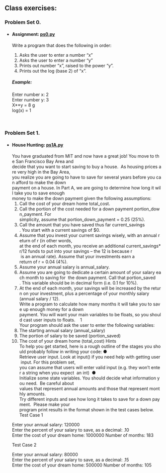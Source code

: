
## Class exercises:

### Problem Set 0.

* #### Assignment: [ps0.py](https://github.com/Dreemsuncho/Introduction-to-Computer-Science-and-Programming-using-python-MIT/blob/master/Class/ps0.py)
    Write a program that does the following in order:

    1. Asks the user to enter a number “x”
    2. Asks the user to enter a number “y”  
    3. Prints out number “x”, raised to the power “y”. 
    4. Prints out the log (base 2) of “x”.  

    ##### Example:
    Enter number x: 2 <br />
    Enter number y: 3 <br />
    X**y =  8 g<br />
    log(x) = 1

<br />

### Problem Set 1.

* #### House Hunting: [ps1A.py](https://github.com/Dreemsuncho/Introduction-to-Computer-Science-and-Programming-using-python-MIT/blob/master/Class/ps1A.py)
    You have graduated from MIT and now have a great job! You move to the San Francisco Bay Area and
    decide that you want to start saving to buy a house.  As housing prices are very high in the Bay Area,
    you realize you are going to have to save for several years before you can afford to make the down
    payment on a house. In Part A, we are going to determine how long it will take you to save enough
    money to make the down payment given the following assumptions:
    1. Call the cost of your dream home total_cost​.
    2. Call the portion of the cost needed for a down payment portion_down_payment​. For
    simplicity, assume that portion_down_payment = 0.25 (25%).
    3. Call the amount that you have saved thus far current_savings​. You start with a current
    savings of $0. 
    4. Assume that you invest your current savings wisely, with an annual return of r ​(in other words,
    at the end of each month, you receive an additional current_savings*r/12​ funds to put into
    your savings – the 12 is because r​ is an annual rate). Assume that your investments earn a 
    return of r = 0.04 (4%).
    5. Assume your annual salary is annual_salary​.
    6. Assume you are going to dedicate a certain amount of your salary each month to saving for 
    the down payment. Call that portion_saved​. This variable should be in decimal form (i.e. 0.1
    for 10%). 
    7. At the end of each month, your savings will be increased by the return on your investment,
    plus a percentage of your monthly salary ​(annual salary / 12).
    Write a program to calculate how many months it will take you to save up enough money for a down
    payment. You will want your main variables to be floats, so you should cast user inputs to floats.   
    1
    Your program should ask the user to enter the following variables:
    1. The starting annual salary (annual_salary)
    2. The portion of salary to be saved (portion_saved)
    3. The cost of your dream home (total_cost)
    Hints
    To help you get started, here is a rough outline of the stages you should probably follow in writing your
    code:
    ● Retrieve user input. Look at input() if you need help with getting user input. For this problem set,
    you can assume that users will enter valid input (e.g. they won’t enter a string when you expect 
    an int) 
    ● Initialize some state variables. You should decide what information you need.  Be careful about
    values that represent annual amounts and those that represent monthly amounts.
    Try different inputs and see how long it takes to save for a down payment.  Please make your
    program print results in the format shown in the test cases below.   
    Test Case 1 
    >>>
    Enter your annual salary: 120000
    Enter the percent of your salary to save, as a decimal: .10
    Enter the cost of your dream home: 1000000
    Number of months: 183 
    >>>
    Test Case 2 
    >>>
    Enter your annual salary: 80000 
    Enter the percent of your salary to save, as a decimal: .15
    Enter the cost of your dream home: 500000
    Number of months: 105
    >>>